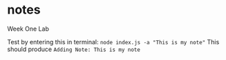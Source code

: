 # notes
Week One Lab


Test by entering this in terminal: `node index.js -a "This is my note"`
This should produce `Adding Note: This is my note`
